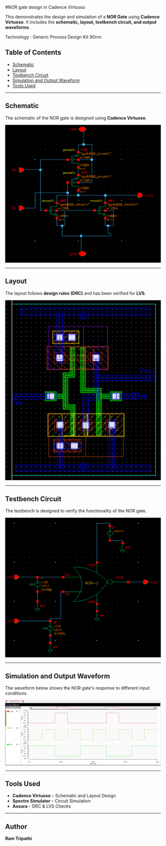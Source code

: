 #NOR gate design in Cadence Virtuoso 

This demonstrates the design and simulation of a **NOR Gate** using **Cadence Virtuoso**. It includes the **schematic, layout, testbench circuit, and output waveforms**. 

Technology : Generic Process Design Kit 90nm

## Table of Contents  
- [Schematic](#schematic)  
- [Layout](#layout)  
- [Testbench Circuit](#testbench-circuit)  
- [Simulation and Output Waveform](#simulation-and-output-waveform)  
- [Tools Used](#tools-used)  

---

## Schematic  
The schematic of the NOR gate is designed using **Cadence Virtuoso**.  

![Schematic](CMOS_NOR.png)  

---

## Layout  
The layout follows **design rules (DRC)** and has been verified for **LVS**.  

![Layout](NOR_gate_Layout.png)  

---

## Testbench Circuit  
The testbench is designed to verify the functionality of the NOR gate.  

![Testbench](NOR_gate_simulation_circuit.png)  

---

## Simulation and Output Waveform  
The waveform below shows the NOR gate's response to different input conditions.  

![Output Waveform](NOR_Gate_Transient_Analysis.png)  

---

## Tools Used  
- **Cadence Virtuoso** – Schematic and Layout Design  
- **Spectre Simulator** – Circuit Simulation  
- **Assura** – DRC & LVS Checks  

---

## Author  
**Ram Tripathi**  

